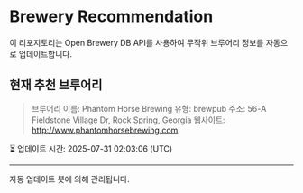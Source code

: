 # Brewery Recommendation

이 리포지토리는 Open Brewery DB API를 사용하여 무작위 브루어리 정보를 자동으로 업데이트합니다.

## 현재 추천 브루어리
> 브루어리 이름: Phantom Horse Brewing
유형: brewpub
주소: 56-A Fieldstone Village Dr, Rock Spring, Georgia
웹사이트: http://www.phantomhorsebrewing.com

⏳ 업데이트 시간: 2025-07-31 02:03:06 (UTC)

---
자동 업데이트 봇에 의해 관리됩니다.